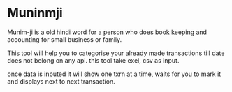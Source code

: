 # Muninmji
Munim-ji is a old hindi word for a person who does book keeping and accounting for small business or family.

This tool will help you to categorise your already made transactions till date
does not belong on any api. 
this tool take exel, csv as input. 

once data is inputed it will show one txrn at a time, waits for you to mark it and displays next to next transaction.